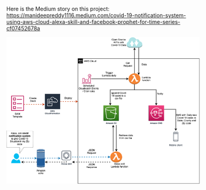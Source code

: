 Here is the Medium story on this project: https://manideepreddy1116.medium.com/covid-19-notification-system-using-aws-cloud-alexa-skill-and-facebook-prophet-for-time-series-cf07452678a

![alt text](https://github.com/manideep1116/Covid-19-Notification-System/blob/master/design.png)
